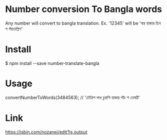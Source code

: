 # Number conversion To Bangla words
Any number will convert to bangla translation. Ex. '12345' will be 'বার হাজার তিন শ পঁয়তাল্লিশ'
# Install
$ npm install --save number-translate-bangla
# Usage
convertNumberToWords(3484563);  // 'চৌত্রিশ লাখ চুরাশি হাজার পাঁচ শ তেষট্টি'
# Link
https://jsbin.com/nozanej/edit?js,output
